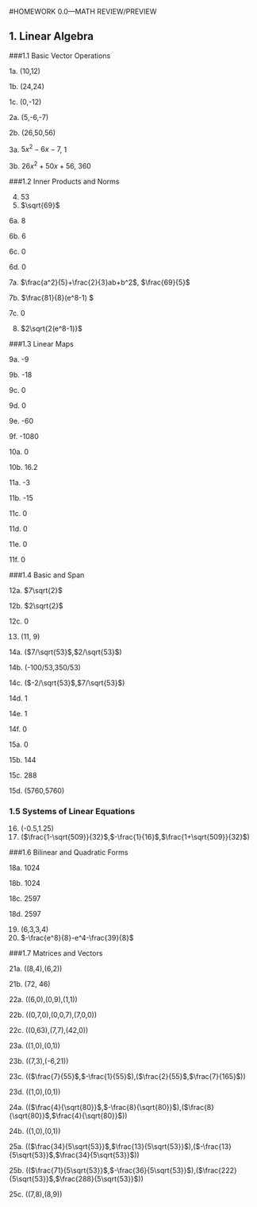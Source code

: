 #HOMEWORK 0.0—MATH REVIEW/PREVIEW    

## 1. Linear Algebra

###1.1 Basic Vector Operations

1a. (10,12)  

1b. (24,24)  

1c. (0,-12)  

2a. (5,-6,-7)  

2b. (26,50,56)  

3a. $5x^2-6x-7$, 1

3b. $26x^2+50x+56$, 360



###1.2 Inner Products and Norms

4. 53
5. $\sqrt{69}$

6a. 8

6b. 6  

6c. 0 

6d. 0  

7a. $\frac{a^2}{5}+\frac{2}{3}ab+b^2$, $\frac{69}{5}$  

7b. $\frac{81}{8}(e^8-1) $

7c. 0

8. $2\sqrt{2(e^8-1)}$



###1.3 Linear Maps

9a. -9

9b. -18 

9c. 0

9d. 0  

9e. -60  

9f. -1080

10a. 0

10b. 16.2

11a. -3

11b. -15 

11c. 0

11d. 0  

11e. 0 

11f. 0



###1.4 Basic and Span 

12a.   $7\sqrt{2}$

12b. $2\sqrt{2}$

12c. 0

13. (11, 9)  

14a. ($7/\sqrt{53}$,$2/\sqrt{53}$)  

14b. (-100/53,350/53)  

14c. ($-2/\sqrt{53}$,$7/\sqrt{53}$)  

14d. 1

14e. 1 

14f. 0 

15a. 0  

15b. 144  

15c. 288

15d. (5760,5760)



### 1.5 Systems of Linear Equations

16. (-0.5,1.25)  
17. ($\frac{1-\sqrt{509}}{32}$,$-\frac{1}{16}$,$\frac{1+\sqrt{509}}{32}$)  



###1.6 Bilinear and Quadratic Forms

18a. 1024

18b. 1024

18c. 2597

18d. 2597

19. (6,3,3,4)  
20. $-\frac{e^8}{8}-e^4-\frac{39}{8}$



###1.7 Matrices and Vectors

21a. ((8,4),(6,2))  

21b. (72, 46)  

22a. ((6,0),(0,9),(1,1))  

22b. ((0,7,0),(0,0,7),(7,0,0))  

22c. ((0,63),(7,7),(42,0))  

23a. ((1,0),(0,1))  

23b. ((7,3),(-6,21))  

23c. (($\frac{7}{55}$,$-\frac{1}{55}$),($\frac{2}{55}$,$\frac{7}{165}$))  

23d. ((1,0),(0,1))  

24a. (($\frac{4}{\sqrt{80}}$,$-\frac{8}{\sqrt{80}}$),($\frac{8}{\sqrt{80}}$,$\frac{4}{\sqrt{80}}$))  

24b. ((1,0),(0,1))  

25a. (($\frac{34}{5\sqrt{53}}$,$\frac{13}{5\sqrt{53}}$),($-\frac{13}{5\sqrt{53}}$,$\frac{34}{5\sqrt{53}}$))  

25b. (($\frac{71}{5\sqrt{53}}$,$-\frac{36}{5\sqrt{53}}$),($\frac{222}{5\sqrt{53}}$,$\frac{288}{5\sqrt{53}}$))  

25c. ((7,8),(8,9)) 

